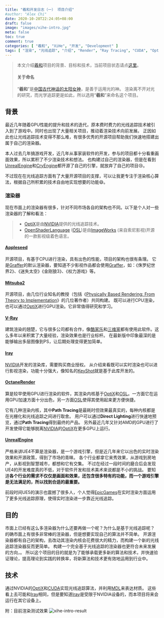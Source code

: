 ```yaml
---
title: "羲和开发日志（一） 项目介绍"
#author: "Alex Chi"
date: 2020-10-28T22:24:05+08:00
draft: false
image: "images/xihe-intro.jpg"
meta: false
toc: true
comment: true
categories: [ "羲和", "XiHe", "开发", "Development" ]
tags: [ "渲染", "光线追踪", "介绍", "Render", "Ray Tracing", "CUDA", "OptiX", "MDL", "Introduction" ]
---
```


> 本文介绍[羲和]项目的背景、目标和技术，当前项目状态请点[这里](../../pages/xihe/)。
>
> #### 关于命名
>
> “**羲和**”是[中国古代神话的太阳女神](https://baike.baidu.com/item/%E7%BE%B2%E5%92%8C/278594)，是善于运用光的神。
> 渲染离不开对光的研究，而光学追踪更是如此，所以选用“**羲和**”来命名这个项目。

## 背景

最近几年随着GPU性能的提升和技术的迭代，原本费时费力的光线追踪技术被引入到了游戏中。同时也出现了大量相关项目，推动着渲染技术向前发展。
正因如此也让光线追踪技术变得不那么难，有很多优秀的开源项目帮助我们快速地搭建出属于自己的渲染器。

本人过去几年搞游戏开发，近几年从事家装软件的开发，参与的项目都十分看重画面效果，所以累积了不少渲染技术和想法。
也构建过自己的渲染器，但是在看到[UnrealEngine]和[CryEngine]都开源了自己的引擎，就放弃了自己的项目:cry:。

不过现在在光线追踪方面有了大量开源项目的支撑，可以让我更专注于渲染核心算法，根据自己所积累的技术自由地实现想要的功能:smile:。

### 渲染器

现在市面上的渲染器有很多，针对不同市场各自的架构也不同。以下是个人对一些渲染器的了解和看法：

> * [OptiX]是由[NVIDIA]提供的光线追踪技术。
> * [OpenShaderLanguage] ([OSL])是由[ImageWorks] (来自索尼影视)开源的一款影视级着色语言。

#### [Appleseed]

开源项目，有基于CPU进行渲染，具有出色的性能，项目的架构也很有条理。
它是[Graffer]的默认渲染器，要知道不少影视作品都会使用[Graffer]，如：《侏罗纪世界2》、《迷失太空》《金刚狼3》、《权力游戏》等。

#### [Mitsuba2]

开源项目，由几位行业知名的教授（包括《[Physically Based Rendering: From Theory to Implementation]》的几位著作者）共同构建。
既可以进行CPU渲染，也可以通过[OptiX]进行GPU渲染。它非常值得研究和学习。

#### [V-Ray]

建筑渲染的翘楚，它与很多公司都有合作，像[酷家乐]和[三维家]都有使用此软件。这么多年以来积累了大量经验，渲染效果也是行业标杆。
在最新版中印象最深的是能够输出多层图像到PS，让后期处理变得更加简单。

#### [Iray]

[NVIDIA]开发的渲染库，需要购买商业授权。
从介绍来看既可以实时渲染也可以进行影视渲染，功能十分强大，像知名的[KeyShot]就是基于此库开发的。

#### [OctaneRender]

算是较早使用GPU进行渲染的软件，其渲染内核基于[OptiX]和[OSL]。一方面它在运用GPU加速方面十分出色，另一方面[OSL]使得其使用起来更方便快捷。

它有几种渲染内核，其中**Path Tracing**是最耗时但效果最真实的，每种内核都是在光栅化和光线追踪之间进行取舍。
用户可以通过**Direct Lighting**进行快速地预览，通过**Path Tracing**得到最终的产品。
另外最近几年又针对AMD的GPU进行了开发使得它能够脱离[NVIDIA]的[OptiX]在更多GPU上运行。

#### [UnrealEngine]

严格来讲UE4不算是渲染器，是一个游戏引擎，但是近几年来它以出色的实时渲染效果和开源政策，得到了市场的青睐。
各个行业都拿它来秀效果，从游戏到房地产，从影视到智慧城市，都想和它有交集。
不过在经过一段时间的磨合后会发现UE4的开发难度真的不低，对于软件开发和技术美术来说都是不小的挑战。
要知道**各个行业的需求不仅仅是画面和效果，还包含很多特有的功能，而一个游戏引擎是无法满足的，所以找到合适的最重要。**

前段时间UE5的演示也震撼了很多人，个人觉得[EpicGames]在实时渲染方面运用了更多光线追踪原理，使得实时渲染进一步靠近光线追踪。

## 目的

市面上已经有这么多渲染器为什么还要再做一个呢？为什么是基于光线追踪呢？
的确市面上有很多非常棒的渲染器，但是想要实现自己的算法并不简单。
开源渲染器都有自己的架构，去改动其渲染内核会花费很大的精力，而构建一个新的光线追踪渲染器反而更简单。
构建一个完全基于光线追踪的渲染器也更符合未来发展的方向，。
所以这个项目的目的就是为了能够承载更多新的算法和技术，并快速验证理论，提高理论到实践的转换率，将新算法和技术更有效地运用到行业中。

## 技术

通过NVIDIA的[OptiX]和[CUDA]实现光线追踪算法，并利用[MDL]来表达材质。
这些看上去可能和[Iray]相同，但是要知道[Iray]是受限于NVIDIA设备的，而本项目将来会运行在其它设备上。

附：目前渲染测试效果
![xihe-intro-result](/images/xihe-intro-result.jpg)

[羲和]: ../../pages/xihe/
[UnrealEngine]: https://www.unrealengine.com/
[CryEngine]: https://www.cryengine.com/
[Appleseed]: https://appleseedhq.net/
[Graffer]: https://www.gafferhq.org/
[Physically Based Rendering: From Theory to Implementation]: http://www.pbr-book.org/
[Mitsuba2]: https://github.com/mitsuba-renderer/mitsuba2
[V-Ray]: https://www.chaosgroup.com/
[酷家乐]: https://www.kujiale.com/
[三维家]: https://www.3vjia.com/
[Iray]: https://www.nvidia.com/en-us/design-visualization/iray/
[OctaneRender]: https://home.otoy.com/render/octane-render/
[MDL]: https://www.nvidia.com/en-us/design-visualization/technologies/material-definition-language/
[OptiX]: https://developer.nvidia.com/optix
[CUDA]: https://developer.nvidia.com/cuda-toolkit
[OSL]: https://github.com/imageworks/OpenShadingLanguage/
[OpenShaderLanguage]: https://github.com/imageworks/OpenShadingLanguage/
[ImageWorks]: http://opensource.imageworks.com/
[NVIDIA]: https://www.nvidia.com/
[KeyShot]: https://www.keyshot.com/
[EpicGames]: https://www.epicgames.com/